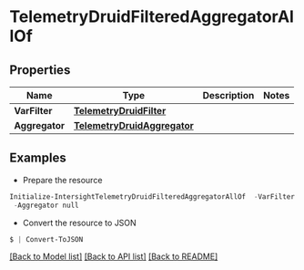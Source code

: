 # TelemetryDruidFilteredAggregatorAllOf
## Properties

Name | Type | Description | Notes
------------ | ------------- | ------------- | -------------
**VarFilter** | [**TelemetryDruidFilter**](TelemetryDruidFilter.md) |  | 
**Aggregator** | [**TelemetryDruidAggregator**](TelemetryDruidAggregator.md) |  | 

## Examples

- Prepare the resource
```powershell
Initialize-IntersightTelemetryDruidFilteredAggregatorAllOf  -VarFilter null `
 -Aggregator null
```

- Convert the resource to JSON
```powershell
$ | Convert-ToJSON
```

[[Back to Model list]](../README.md#documentation-for-models) [[Back to API list]](../README.md#documentation-for-api-endpoints) [[Back to README]](../README.md)

